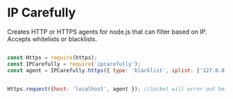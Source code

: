 # IP Carefully

Creates HTTP or HTTPS agents for node.js that can filter based on IP.
Accepts whitelists or blacklists.


```javascript

const Https = require(https);
const IPCarefully = require('ipcarefully');
const agent = IPCarefully.https({ type: 'blacklist', iplist: ['127.0.0.1'], agent: { maxSockets: 5 });


Https.request({host: 'localhost', agent }); //Socket will error out before connecting
```
